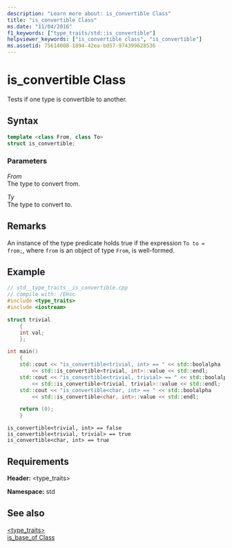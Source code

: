 ```yaml
---
description: "Learn more about: is_convertible Class"
title: "is_convertible Class"
ms.date: "11/04/2016"
f1_keywords: ["type_traits/std::is_convertible"]
helpviewer_keywords: ["is_convertible class", "is_convertible"]
ms.assetid: 75614008-1894-42ea-bd57-974399628536
---
```

# is_convertible Class

Tests if one type is convertible to another.

## Syntax

```cpp
template <class From, class To>
struct is_convertible;
```

### Parameters

*From*\
The type to convert from.

*Ty*\
The type to convert to.

## Remarks

An instance of the type predicate holds true if the expression `To to = from;`, where `from` is an object of type `From`, is well-formed.

## Example

```cpp
// std__type_traits__is_convertible.cpp
// compile with: /EHsc
#include <type_traits>
#include <iostream>

struct trivial
    {
    int val;
    };

int main()
    {
    std::cout << "is_convertible<trivial, int> == " << std::boolalpha
        << std::is_convertible<trivial, int>::value << std::endl;
    std::cout << "is_convertible<trivial, trivial> == " << std::boolalpha
        << std::is_convertible<trivial, trivial>::value << std::endl;
    std::cout << "is_convertible<char, int> == " << std::boolalpha
        << std::is_convertible<char, int>::value << std::endl;

    return (0);
    }
```

```Output
is_convertible<trivial, int> == false
is_convertible<trivial, trivial> == true
is_convertible<char, int> == true
```

## Requirements

**Header:** \<type_traits>

**Namespace:** std

## See also

[<type_traits>](../standard-library/type-traits.md)\
[is_base_of Class](../standard-library/is-base-of-class.md)
